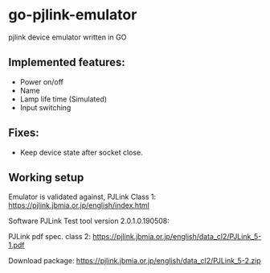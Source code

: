 # go-pjlink-emulator

pjlink device emulator written in GO

## Implemented features:

- Power on/off
- Name
- Lamp life time (Simulated)
- Input switching

## Fixes:

- Keep device state after socket close.

## Working setup

Emulator is validated against, PJLink Class 1:
https://pjlink.jbmia.or.jp/english/index.html

Software PJLink Test tool version 2.0.1.0.190508:

PJLink pdf spec. class 2:
https://pjlink.jbmia.or.jp/english/data_cl2/PJLink_5-1.pdf

Download package:
https://pjlink.jbmia.or.jp/english/data_cl2/PJLink_5-2.zip
